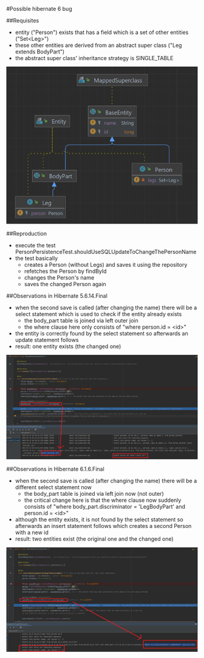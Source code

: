 #Possible hibernate 6 bug


##Requisites

- entity ("Person") exists that has a field which is a set of other entities ("Set\<Leg>")
- these other entities are derived from an abstract super class ("Leg extends BodyPart")
- the abstract super class' inheritance strategy is SINGLE_TABLE

![](src/main/resources/images/uml.png)

##Reproduction

- execute the test PersonPersistenceTest.shouldUseSQLUpdateToChangeThePersonName
- the test basically
  - creates a Person (without Legs) and saves it using the repository
  - refetches the Person by findById
  - changes the Person's name
  - saves the changed Person again


##Observations in Hibernate 5.6.14.Final

- when the second save is called (after changing the name) there will be a select statement which is used to check if the entity already exists
  - the body_part table is joined via left outer join
  - the where clause here only consists of "where person.id = \<id>"
- the entity is correctly found by the select statement so afterwards an update statement follows
- result: one entity exists (the changed one)

![](src/main/resources/images/hibernate5.png)

##Observations in Hibernate 6.1.6.Final

- when the second save is called (after changing the name) there will be a different select statement now
  - the body_part table is joined via left join now (not outer)
  - the critical change here is that the where clause now suddenly consists of "where body_part.discriminator = 'LegBodyPart' and person.id = \<id>"
- although the entity exists, it is not found by the select statement so afterwards an insert statement follows which creates a second Person with a new id
- result: two entities exist (the original one and the changed one)

![](src/main/resources/images/hibernate6.png)
